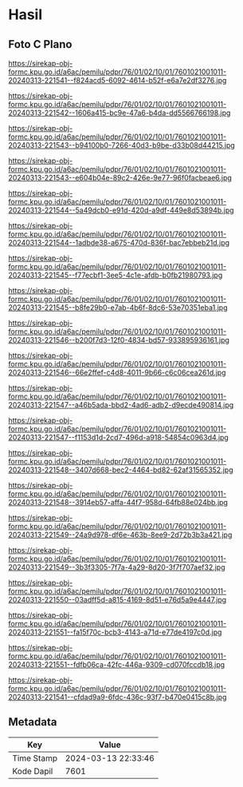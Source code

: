 # Hasil

## Foto C Plano

https://sirekap-obj-formc.kpu.go.id/a6ac/pemilu/pdpr/76/01/02/10/01/7601021001011-20240313-221541--f824acd5-6092-4614-b52f-e6a7e2df3276.jpg

https://sirekap-obj-formc.kpu.go.id/a6ac/pemilu/pdpr/76/01/02/10/01/7601021001011-20240313-221542--1606a415-bc9e-47a6-b4da-dd5566766198.jpg

https://sirekap-obj-formc.kpu.go.id/a6ac/pemilu/pdpr/76/01/02/10/01/7601021001011-20240313-221543--b94100b0-7266-40d3-b9be-d33b08d44215.jpg

https://sirekap-obj-formc.kpu.go.id/a6ac/pemilu/pdpr/76/01/02/10/01/7601021001011-20240313-221543--e604b04e-89c2-426e-9e77-96f0facbeae6.jpg

https://sirekap-obj-formc.kpu.go.id/a6ac/pemilu/pdpr/76/01/02/10/01/7601021001011-20240313-221544--5a49dcb0-e91d-420d-a9df-449e8d53894b.jpg

https://sirekap-obj-formc.kpu.go.id/a6ac/pemilu/pdpr/76/01/02/10/01/7601021001011-20240313-221544--1adbde38-a675-470d-836f-bac7ebbeb21d.jpg

https://sirekap-obj-formc.kpu.go.id/a6ac/pemilu/pdpr/76/01/02/10/01/7601021001011-20240313-221545--f77ecbf1-3ee5-4c1e-afdb-b0fb21980793.jpg

https://sirekap-obj-formc.kpu.go.id/a6ac/pemilu/pdpr/76/01/02/10/01/7601021001011-20240313-221545--b8fe29b0-e7ab-4b6f-8dc6-53e70351eba1.jpg

https://sirekap-obj-formc.kpu.go.id/a6ac/pemilu/pdpr/76/01/02/10/01/7601021001011-20240313-221546--b200f7d3-12f0-4834-bd57-933895936161.jpg

https://sirekap-obj-formc.kpu.go.id/a6ac/pemilu/pdpr/76/01/02/10/01/7601021001011-20240313-221546--66e2ffef-c4d8-4011-9b66-c6c06cea261d.jpg

https://sirekap-obj-formc.kpu.go.id/a6ac/pemilu/pdpr/76/01/02/10/01/7601021001011-20240313-221547--a46b5ada-bbd2-4ad6-adb2-d9ecde490814.jpg

https://sirekap-obj-formc.kpu.go.id/a6ac/pemilu/pdpr/76/01/02/10/01/7601021001011-20240313-221547--f1153d1d-2cd7-496d-a918-54854c0963d4.jpg

https://sirekap-obj-formc.kpu.go.id/a6ac/pemilu/pdpr/76/01/02/10/01/7601021001011-20240313-221548--3407d668-bec2-4464-bd82-62af31565352.jpg

https://sirekap-obj-formc.kpu.go.id/a6ac/pemilu/pdpr/76/01/02/10/01/7601021001011-20240313-221548--3914eb57-affa-44f7-958d-64fb88e024bb.jpg

https://sirekap-obj-formc.kpu.go.id/a6ac/pemilu/pdpr/76/01/02/10/01/7601021001011-20240313-221549--24a9d978-df6e-463b-8ee9-2d72b3b3a421.jpg

https://sirekap-obj-formc.kpu.go.id/a6ac/pemilu/pdpr/76/01/02/10/01/7601021001011-20240313-221549--3b3f3305-7f7a-4a29-8d20-3f7f707aef32.jpg

https://sirekap-obj-formc.kpu.go.id/a6ac/pemilu/pdpr/76/01/02/10/01/7601021001011-20240313-221550--03adff5d-a815-4169-8d51-e76d5a9e4447.jpg

https://sirekap-obj-formc.kpu.go.id/a6ac/pemilu/pdpr/76/01/02/10/01/7601021001011-20240313-221551--fa15f70c-bcb3-4143-a71d-e77de4197c0d.jpg

https://sirekap-obj-formc.kpu.go.id/a6ac/pemilu/pdpr/76/01/02/10/01/7601021001011-20240313-221551--fdfb06ca-42fc-446a-9309-cd070fccdb18.jpg

https://sirekap-obj-formc.kpu.go.id/a6ac/pemilu/pdpr/76/01/02/10/01/7601021001011-20240313-221541--cfdad9a9-6fdc-436c-93f7-b470e0415c8b.jpg


## Metadata

| Key        | Value               |
| ---------- | ------------------- |
| Time Stamp | 2024-03-13 22:33:46 |
| Kode Dapil | 7601                |



